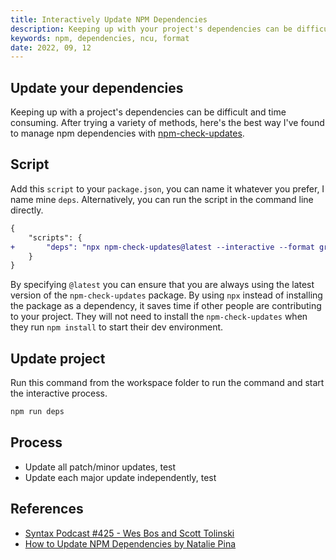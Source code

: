 ```yaml
---
title: Interactively Update NPM Dependencies
description: Keeping up with your project's dependencies can be difficult and time consuming. Here's the best way I've found to keep up with them.
keywords: npm, dependencies, ncu, format
date: 2022, 09, 12
---
```


## Update your dependencies

Keeping up with a project's dependencies can be difficult and time consuming. After trying a variety of methods, here's the best way I've found to manage npm dependencies with [npm-check-updates](https://github.com/raineorshine/npm-check-updates).

## Script

Add this `script` to your `package.json`, you can name it whatever you prefer, I name mine `deps`. Alternatively, you can run the script in the command line directly.

```diff
{
	"scripts": {
+		"deps": "npx npm-check-updates@latest --interactive --format group"
	}
}
```

By specifying `@latest` you can ensure that you are always using the latest version of the `npm-check-updates` package. By using `npx` instead of installing the package as a dependency, it saves time if other people are contributing to your project. They will not need to install the `npm-check-updates` when they run `npm install` to start their dev environment.

## Update project

Run this command from the workspace folder to run the command and start the interactive process.

```bash
npm run deps
```

## Process

- Update all patch/minor updates, test
- Update each major update independently, test

## References

- [Syntax Podcast #425 - Wes Bos and Scott Tolinski](https://syntax.fm/show/425/updating-project-dependencies)
- [How to Update NPM Dependencies by Natalie Pina](https://www.freecodecamp.org/news/how-to-update-npm-dependencies/)
